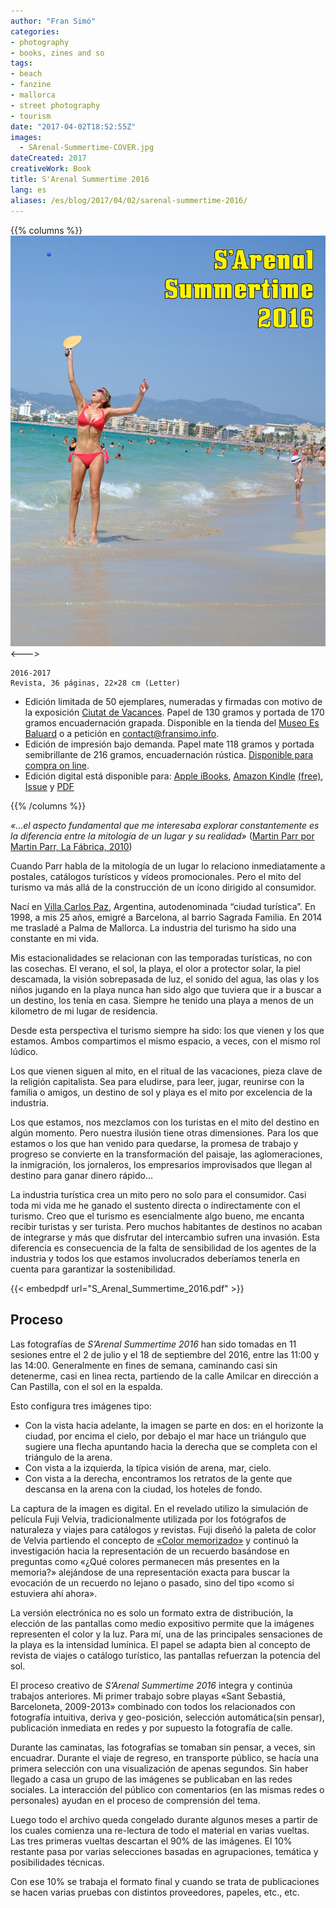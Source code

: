 ```yaml
---
author: "Fran Simó"
categories:
- photography
- books, zines and so
tags:
- beach 
- fanzine 
- mallorca 
- street photography 
- tourism
date: "2017-04-02T18:52:55Z"
images:
  - SArenal-Summertime-COVER.jpg
dateCreated: 2017
creativeWork: Book
title: S'Arenal Summertime 2016
lang: es
aliases: /es/blog/2017/04/02/sarenal-summertime-2016/
---
```

{{% columns %}}
![](SArenal-Summertime-COVER.jpg)
<--->
````
2016-2017  
Revista, 36 páginas, 22×28 cm (Letter)
````

-   Edición limitada de 50 ejemplares, numeradas y firmadas con motivo de la exposición [Ciutat de Vacances](http://www.esbaluard.org/es/exposicions/159/ciutat-de-vacances-stand-de-turismo-en-el-palacio-grimani-venecia). Papel de 130 gramos y portada de 170 gramos encuadernación grapada. Disponible en la tienda del [Museo Es Baluard](http://www.esbaluard.org/) o a petición en [contact@fransimo.info](mailto:contact@fransimo.info).
-   Edición de impresión bajo demanda. Papel mate 118 gramos y portada semibrillante de 216 gramos, encuadernación rústica. [Disponible para compra on line](http://www.blurb.com/b/7844486-s-arenal-summertime-2016).
-   Edición digital está disponible para: [Apple iBooks](http://itunes.apple.com/us/book/id1223132726), [Amazon Kindle](http://amzn.to/2o2O2JN) [(free)](S_Arenal_Summertime_2016_v2.mobi), [Issue](https://issuu.com/fransimo/docs/s_arenal_summertime_pdf_on_line) y [PDF](S_Arenal_Summertime_2016.pdf)

{{% /columns %}}

_«...el aspecto fundamental que me interesaba explorar constantemente es la diferencia entre la mitología de un lugar y su realidad»_ ([Martin Parr por Martin Parr, La Fábrica, 2010](http://amzn.to/2omVlfK))

Cuando Parr habla de la mitología de un lugar lo relaciono inmediatamente a postales, catálogos turísticos y vídeos promocionales. Pero el mito del turismo va más allá de la construcción de un ícono dirigido al consumidor.

Nací en [Villa Carlos Paz](https://es.wikipedia.org/wiki/Villa_Carlos_Paz), Argentina, autodenominada “ciudad turística”. En 1998, a mis 25 años, emigré a Barcelona, al barrio Sagrada Familia. En 2014 me trasladé a Palma de Mallorca. La industria del turismo ha sido una constante en mi vida.

Mis estacionalidades se relacionan con las temporadas turísticas, no con las cosechas. El verano, el sol, la playa, el olor a protector solar, la piel descamada, la visión sobrepasada de luz, el sonido del agua, las olas y los niños jugando en la playa nunca han sido algo que tuviera que ir a buscar a un destino, los tenía en casa. Siempre he tenido una playa a menos de un kilometro de mi lugar de residencia.

Desde esta perspectiva el turismo siempre ha sido: los que vienen y los que estamos. Ambos compartimos el mismo espacio, a veces, con el mismo rol lúdico.

Los que vienen siguen al mito, en el ritual de las vacaciones, pieza clave de la religión capitalista. Sea para eludirse, para leer, jugar, reunirse con la familia o amigos, un destino de sol y playa es el mito por excelencia de la industria.

Los que estamos, nos mezclamos con los turistas en el mito del destino en algún momento. Pero nuestra ilusión tiene otras dimensiones. Para los que estamos o los que han venido para quedarse, la promesa de trabajo y progreso se convierte en la transformación del paisaje, las aglomeraciones, la inmigración, los jornaleros, los empresarios improvisados que llegan al destino para ganar dinero rápido…

La industria turística crea un mito pero no solo para el consumidor. Casi toda mi vida me he ganado el sustento directa o indirectamente con el turismo. Creo que el turismo es esencialmente algo bueno, me encanta recibir turistas y ser turista. Pero muchos habitantes de destinos no acaban de integrarse y más que disfrutar del intercambio sufren una invasión. Esta diferencia es consecuencia de la falta de sensibilidad de los agentes de la industria y todos los que estamos involucrados deberíamos tenerla en cuenta para garantizar la sostenibilidad.

{{< embedpdf url="S_Arenal_Summertime_2016.pdf" >}}

## Proceso

Las fotografías de _S’Arenal Summertime 2016_ han sido tomadas en 11 sesiones entre el 2 de julio y el 18 de septiembre del 2016, entre las 11:00 y las 14:00. Generalmente en fines de semana, caminando casi sin detenerme, casi en linea recta, partiendo de la calle Amilcar en dirección a Can Pastilla, con el sol en la espalda.

Esto configura tres imágenes tipo:

-   Con la vista hacia adelante, la imagen se parte en dos: en el horizonte la ciudad, por encima el cielo, por debajo el mar hace un triángulo que sugiere una flecha apuntando hacia la derecha que se completa con el triángulo de la arena.
-   Con vista a la izquierda, la típica visión de arena, mar, cielo.
-   Con vista a la derecha, encontramos los retratos de la gente que descansa en la arena con la ciudad, los hoteles de fondo.

La captura de la imagen es digital. En el revelado utilizo la simulación de película Fuji Velvia, tradicionalmente utilizada por los fotógrafos de naturaleza y viajes para catálogos y revistas. Fuji diseñó la paleta de color de Velvia partiendo el concepto de [«Color memorizado»](http://fujifilm-x.com/es/x-stories/the-world-of-film-simulation-episode-3/) y continuó la investigación hacia la representación de un recuerdo basándose en preguntas como «¿Qué colores permanecen más presentes en la memoria?» alejándose de una representación exacta para buscar la evocación de un recuerdo no lejano o pasado, sino del tipo «como si estuviera ahí ahora».

La versión electrónica no es solo un formato extra de distribución, la elección de las pantallas como medio expositivo permite que la imágenes representen el color y la luz. Para mí, una de las principales sensaciones de la playa es la intensidad lumínica. El papel se adapta bien al concepto de revista de viajes o catálogo turístico, las pantallas refuerzan la potencia del sol.

El proceso creativo de _S’Arenal Summertime 2016_ integra y continúa trabajos anteriores. Mi primer trabajo sobre playas «Sant Sebastiá, Barceloneta, 2009-2013» combinado con todos los relacionados con fotografía intuitiva, deriva y geo-posición, selección automática(sin pensar), publicación inmediata en redes y por supuesto la fotografía de calle.

Durante las caminatas, las fotografías se tomaban sin pensar, a veces, sin encuadrar. Durante el viaje de regreso, en transporte público, se hacía una primera selección con una visualización de apenas segundos. Sin haber llegado a casa un grupo de las imágenes se publicaban en las redes sociales. La interacción del público con comentarios (en las mismas redes o personales) ayudan en el proceso de comprensión del tema.

Luego todo el archivo queda congelado durante algunos meses a partir de los cuales comienza una re-lectura de todo el material en varias vueltas. Las tres primeras vueltas descartan el 90% de las imágenes. El 10% restante pasa por varias selecciones basadas en agrupaciones, temática y posibilidades técnicas.

Con ese 10% se trabaja el formato final y cuando se trata de publicaciones se hacen varias pruebas con distintos proveedores, papeles, etc., etc.